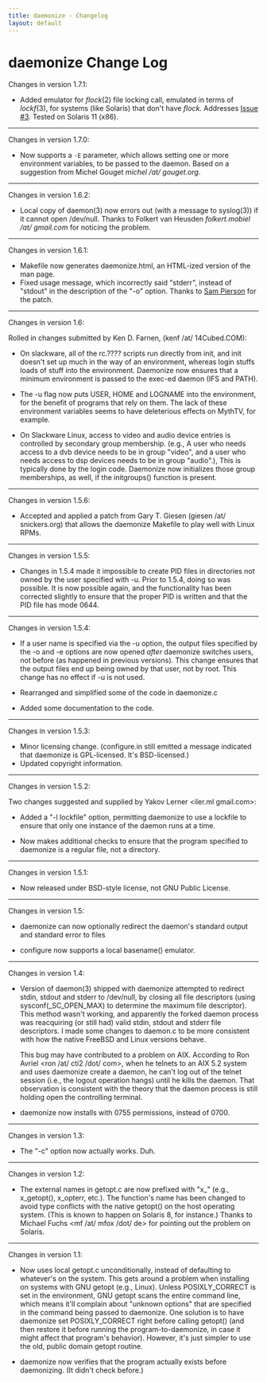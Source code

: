 ```yaml
---
title: daemonize - Changelog
layout: default
---
```


daemonize Change Log
====================

Changes in version 1.7.1:

- Added emulator for *flock*(2) file locking call, emulated in terms of
  *lockf*(3), for systems (like Solaris) that don't have *flock*. Addresses
  [Issue #3][]. Tested on Solaris 11 (x86).
  
[Issue #3]: https://github.com/bmc/daemonize/issues/3

-----------------------------------------------------------------------------
Changes in version 1.7.0:

- Now supports a `-E` parameter, which allows setting one or more environment
  variables, to be passed to the daemon. Based on a suggestion from
  Michel Gouget *michel /at/ gouget.org*.

-----------------------------------------------------------------------------
Changes in version 1.6.2:

- Local copy of daemon(3) now errors out (with a message to syslog(3)) if
  it cannot open /dev/null. Thanks to Folkert van Heusden
  *folkert.mobiel /at/ gmail.com* for noticing the problem.

-----------------------------------------------------------------------------
Changes in version 1.6.1:

- Makefile now generates daemonize.html, an HTML-ized version of the man page.
- Fixed usage message, which incorrectly said "stderr", instead of "stdout"
  in the description of the "-o" option. Thanks to [Sam Pierson][] for the
  patch.

[Sam Pierson]: http://sampierson.com/blog

-----------------------------------------------------------------------------
Changes in version 1.6:

Rolled in changes submitted by Ken D. Farnen, (kenf /at/ 14Cubed.COM):

- On slackware, all of the rc.???? scripts run directly from init, and init
  doesn't set up much in the way of an environment, whereas login stuffs
  loads of stuff into the environment. Daemonize now ensures that a minimum
  environment is passed to the exec-ed daemon (IFS and PATH).

- The -u flag now puts USER, HOME and LOGNAME into the environment, for the
  benefit of programs that rely on them. The lack of these environment
  variables seems to have deleterious effects on MythTV, for example.

- On Slackware Linux, access to video and audio device entries is
  controlled by secondary group membership. (e.g., A user who needs access
  to a dvb device needs to be in group "video", and a user who needs access
  to dsp devices needs to be in group "audio".), This is typically done by
  the login code. Daemonize now initializes those group memberships, as
  well, if the initgroups() function is present.

-----------------------------------------------------------------------------
Changes in version 1.5.6:

- Accepted and applied a patch from Gary T. Giesen (giesen /at/ snickers.org)
  that allows the daemonize Makefile to play well with Linux RPMs.

-----------------------------------------------------------------------------
Changes in version 1.5.5:

- Changes in 1.5.4 made it impossible to create PID files in directories
  not owned by the user specified with -u. Prior to 1.5.4, doing so was
  possible. It is now possible again, and the functionality has been
  corrected slightly to ensure that the proper PID is written and that the
  PID file has mode 0644.

-----------------------------------------------------------------------------
Changes in version 1.5.4:

- If a user name is specified via the -u option, the output files specified
  by the -o and -e options are now opened *after* daemonize switches users,
  not before (as happened in previous versions). This change ensures that
  the output files end up being owned by that user, not by root. This
  change has no effect if -u is not used.

- Rearranged and simplified some of the code in daemonize.c

- Added some documentation to the code.

-----------------------------------------------------------------------------
Changes in version 1.5.3:

- Minor licensing change. (configure.in still emitted a message indicated
  that daemonize is GPL-licensed. It's BSD-licensed.)
- Updated copyright information.

-----------------------------------------------------------------------------
Changes in version 1.5.2:

Two changes suggested and supplied by Yakov Lerner <iler.ml <at> gmail.com>:

- Added a "-l lockfile" option, permitting daemonize to use a lockfile to
  ensure that only one instance of the daemon runs at a time.

- Now makes additional checks to ensure that the program specified to
  daemonize is a regular file, not a directory.

-----------------------------------------------------------------------------
Changes in version 1.5.1:

- Now released under BSD-style license, not GNU Public License.

-----------------------------------------------------------------------------
Changes in version 1.5:

- daemonize can now optionally redirect the daemon's standard output and
  standard error to files

- configure now supports a local basename() emulator.

-----------------------------------------------------------------------------
Changes in version 1.4:

- Version of daemon(3) shipped with daemonize attempted to redirect
  stdin, stdout and stderr to /dev/null, by closing all file descriptors
  (using sysconf(_SC_OPEN_MAX) to determine the maximum file descriptor).
  This method wasn't working, and apparently the forked daemon process
  was reacquiring (or still had) valid stdin, stdout and stderr file
  descriptors. I made some changes to daemon.c to be more consistent with
  how the native FreeBSD and Linux versions behave.

  This bug may have contributed to a problem on AIX. According to
  Ron Avriel <ron /at/ cti2 /dot/ com>, when he telnets to an AIX 5.2
  system and uses daemonize create a daemon, he can't log out of the telnet
  session (i.e., the logout operation hangs) until he kills the daemon.
  That observation is consistent with the theory that the daemon process is
  still holding open the controlling terminal.

- daemonize now installs with 0755 permissions, instead of 0700.

-----------------------------------------------------------------------------
Changes in version 1.3:

- The "-c" option now actually works. Duh.

-----------------------------------------------------------------------------
Changes in version 1.2:

- The external names in getopt.c are now prefixed with "x_" (e.g.,
  x_getopt(), x_opterr, etc.). The function's name has been changed to
  avoid type conflicts with the native getopt() on the host operating
  system. (This is known to happen on Solaris 8, for instance.) Thanks
  to Michael Fuchs <mf /at/ mfox /dot/ de> for pointing out the problem
  on Solaris.

-----------------------------------------------------------------------------
Changes in version 1.1:

- Now uses local getopt.c unconditionally, instead of defaulting to
  whatever's on the system. This gets around a problem when installing on
  systems with GNU getopt (e.g., Linux). Unless POSIXLY_CORRECT is set in
  the environment, GNU getopt scans the entire command line, which means
  it'll complain about "unknown options" that are specified in the command
  being passed to daemonize. One solution is to have daemonize set
  POSIXLY_CORRECT right before calling getopt() (and then restore it before
  running the program-to-daemonize, in case it might affect that program's
  behavior). However, it's just simpler to use the old, public domain
  getopt routine.

- daemonize now verifies that the program actually exists before
  daemonizing. (It didn't check before.)
